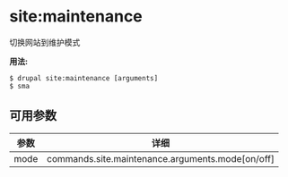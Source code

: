 # site:maintenance
切换网站到维护模式

**用法:**
```
$ drupal site:maintenance [arguments]
$ sma  
```

## 可用参数
参数 | 详细
---------|-------------
mode | commands.site.maintenance.arguments.mode[on/off]
